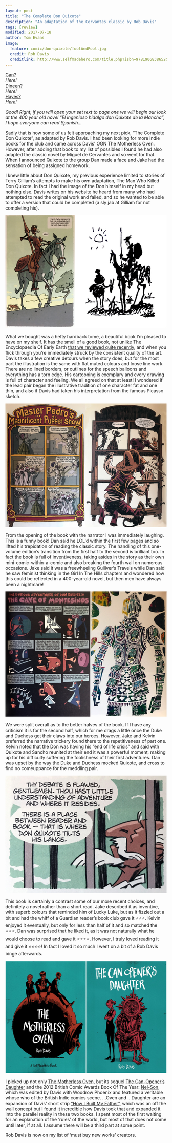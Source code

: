 ```yaml
---
layout: post
title: "The Complete Don Quixote"
description: "An adaptation of the Cervantes classic by Rob Davis"
tags: [review]
modified: 2017-07-18
author: Tom Evans
image:
  feature: comic/don-quixote/foolAndFool.jpg
  credit: Rob Davis
  creditlink: http://www.selfmadehero.com/title.php?isbn=9781906838652&edition_id=218
---
```

[Gan?](https://twitter.com/chao_xian)  
*Here!*  
[Dineen?](https://twitter.com/dandineen)  
*Here!*  
[Hayes?](https://twitter.com/tygertale)  
*Here!*

*Good! Right, if you will open your set text to page one we will begin our look at the 400 year old novel “El ingenioso hidalgo don Quixote de la Mancha”, I hope everyone can read Spanish&hellip;*

Sadly that is how some of us felt approaching my next pick, “The Complete Don Quixote”, as adapted by Rob Davis. I had been looking for more indie books for the club and came across Davis’ OGN The Motherless Oven. However, after adding that book to my list of possibles I found he had also adapted the classic novel by Miguel de Cervantes and so went for that. When I announced Quixote to the group Dan made a face and Jake had the sensation of being assigned homework.

I knew little about Don Quixote, my previous experience limited to stories of Terry Gilliam’s attempts to make his own adaptation, The Man Who Killed Don Quixote. In fact I had the image of the Don himself in my head but nothing else. Davis writes on his website he heard from many who had attempted to read the original work and failed, and so he wanted to be able to offer a version that could be completed (a sly jab at Gilliam for not completing his).

![Davis' Quixote vs Picasso's](/images/comic/don-quixote/donQ1.jpg)  

What we bought was a hefty hardback tome, a beautiful book I’m pleased to have on my shelf. It has the smell of a good book, not unlike The Encyclopaedia Of Early Earth [that we reviewed quite recently](http://www.thecomicbookclub.co.uk/the-encyclopedia-of-early-earth/), and when you flick through you’re immediately struck by the consistent quality of the art. Davis takes a few creative detours when the story does, but for the most part the illustration is the same with flat muted colours and loose line work. There are no lined borders, or outlines for the speech balloons and everything has a torn edge. His cartooning is exemplary and every drawing is full of character and feeling. We all agreed on that at least! I wondered if the lead pair began the illustrative tradition of one character fat and one thin, and also if Davis had taken his interpretation from the famous Picasso sketch.  

![Inventive use of panels and page turns](/images/comic/don-quixote/donQ2.jpg)

From the opening of the book with the narrator I was immediately laughing. This is a funny book! Dan said he LOL'd within the first few pages and so lifted his trepidation of reading the classic story. The handling of this one-volume edition’s transition from the first half to the second is brilliant too. In fact the book is full of inventiveness, taking asides in the story as their own mini-comic-within-a-comic and also breaking the fourth wall on numerous occasions. Jake said it was a freewheeling Gulliver’s Travels while Dan said he saw feminist thinking in the Girl In The Hills chapters and wondered how this could be reflected in a 400-year-old novel, but then men have always been a nightmare!

![Surrealism and the Knight Of Mirrors](/images/comic/don-quixote/donQ3.jpg)

We were split overall as to the better halves of the book. If I have any criticism it is for the second half, which for me drags a little once the Duke and Duchess get their claws into our heroes. However, Jake and Kelvin preferred the narrative trickery found there to the repetitiveness of part one. Kelvin noted that the Don was having his “end of life crisis” and said with Quixote and Sancho reunited at their end it was a powerful moment, making up for his difficulty suffering the foolishness of their first adventures. Dan was upset by the way the Duke and Duchess mocked Quixote, and cross to find no comeuppance for the meddling pair.

![Where Don Quixote tilts his lance](/images/comic/don-quixote/donQ4.jpg)
 
This book is certainly a contrast some of our more recent choices, and definitely a novel rather than a short read. Jake described it as inventive, with superb colours that reminded him of Lucky Luke, but as it fizzled out a bit and had the whiff of a Guardian reader’s book club gave it ⭐⭐⭐. Kelvin enjoyed it eventually, but only for less than half of it and so matched the ⭐⭐⭐. Dan was surprised that he liked it, as it was not naturally what he would choose to read and gave it ⭐⭐⭐⭐. However, I truly loved reading it and give it ⭐⭐⭐⭐! In fact I loved it so much I went on a bit of a Rob Davis binge afterwards.

![More works by Rob Davis](/images/comic/don-quixote/motherlessOven.jpg)

I picked up not only [The Motherless Oven](http://www.selfmadehero.com/title.php?isbn=9781906838812&edition_id=247), but its sequel [The Can-Opener’s Daughter](http://www.selfmadehero.com/title.php?isbn=9781910593172&edition_id=307) and the 2012 British Comic Awards Book Of The Year: [Nel-Son](http://www.blankslatebooks.co.uk/our-books/nelson/), which was edited by Davis with Woodrow Phoenix and featured a veritable whose who of the British Indie comics scene.  …Oven and …Daughter are an expansion of Davis’ short strip [“How I Built My Father”](http://activatecomix.com/147.comic), which was an off the wall concept but I found it incredible how Davis took that and expanded it into the parallel reality in these two books. I spent most of the first waiting for an explanation of the ‘rules’ of the world, but most of that does not come until later, if at all.  I assume there will be a third part at some point.

Rob Davis is now on my list of ‘must buy new works’ creators.
